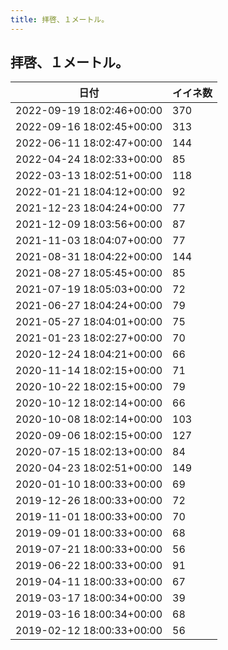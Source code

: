 ```yaml
---
title: 拝啓、１メートル。
---
```

## 拝啓、１メートル。

|日付|イイネ数|
|-|-|
|2022-09-19 18:02:46+00:00|370|
|2022-09-16 18:02:45+00:00|313|
|2022-06-11 18:02:47+00:00|144|
|2022-04-24 18:02:33+00:00|85|
|2022-03-13 18:02:51+00:00|118|
|2022-01-21 18:04:12+00:00|92|
|2021-12-23 18:04:24+00:00|77|
|2021-12-09 18:03:56+00:00|87|
|2021-11-03 18:04:07+00:00|77|
|2021-08-31 18:04:22+00:00|144|
|2021-08-27 18:05:45+00:00|85|
|2021-07-19 18:05:03+00:00|72|
|2021-06-27 18:04:24+00:00|79|
|2021-05-27 18:04:01+00:00|75|
|2021-01-23 18:02:27+00:00|70|
|2020-12-24 18:04:21+00:00|66|
|2020-11-14 18:02:15+00:00|71|
|2020-10-22 18:02:15+00:00|79|
|2020-10-12 18:02:14+00:00|66|
|2020-10-08 18:02:14+00:00|103|
|2020-09-06 18:02:15+00:00|127|
|2020-07-15 18:02:13+00:00|84|
|2020-04-23 18:02:51+00:00|149|
|2020-01-10 18:00:33+00:00|69|
|2019-12-26 18:00:33+00:00|72|
|2019-11-01 18:00:33+00:00|70|
|2019-09-01 18:00:33+00:00|68|
|2019-07-21 18:00:33+00:00|56|
|2019-06-22 18:00:33+00:00|91|
|2019-04-11 18:00:33+00:00|67|
|2019-03-17 18:00:34+00:00|39|
|2019-03-16 18:00:34+00:00|68|
|2019-02-12 18:00:33+00:00|56|
